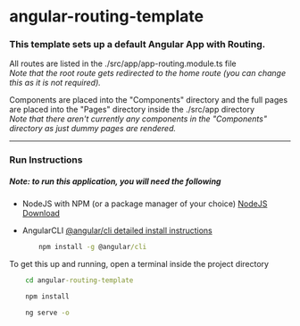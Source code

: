 # angular-routing-template
### This template sets up a default Angular App with Routing. 

All routes are listed in the ./src/app/app-routing.module.ts file  
*Note that the root route gets redirected to the home route (you can change this as it is not required).* 

Components are placed into the "Components" directory and the full pages are placed into the "Pages" directory inside the ./src/app directory  
*Note that there aren't currently any components in the "Components" directory as just dummy pages are rendered.*

---

### Run Instructions

##### Note: to run this application, you will need the following 

- NodeJS with NPM (or a package manager of your choice) 
    [NodeJS Download](https://nodejs.org/en/download/)
- AngularCLI
    [@angular/cli detailed install instructions](https://cli.angular.io/)

    ```cmd 
        npm install -g @angular/cli
    ```

To get this up and running, open a terminal inside the project directory

```cmd 
    cd angular-routing-template

    npm install

    ng serve -o
```